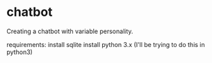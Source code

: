 # chatbot
Creating a chatbot with variable personality.

requirements:
install sqlite
install python 3.x (I'll be trying to do this in python3)

